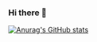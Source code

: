 ### Hi there 👋

[![Anurag's GitHub stats](https://github-readme-stats.vercel.app/api?username=SpencerMiller23&count_private=true&show_icons=true&theme=github_dark)](https://github.com/anuraghazra/github-readme-stats)

<!--
**SpencerMiller23/SpencerMiller23** is a ✨ _special_ ✨ repository because its `README.md` (this file) appears on your GitHub profile.

Here are some ideas to get you started:

- 🔭 I’m currently working on ...
- 🌱 I’m currently learning ...
- 👯 I’m looking to collaborate on ...
- 🤔 I’m looking for help with ...
- 💬 Ask me about ...
- 📫 How to reach me: ...
- 😄 Pronouns: ...
- ⚡ Fun fact: ...
-->
